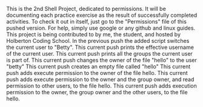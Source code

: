 This is the 2nd Shell Project, dedicated to permissions.
It will be documenting each practice exercise as the result of successfully completed activities.
To check it out in itself, just go to the "Permissions" file of this pushed version. For help, simply use google or any github and linux guides.
This project is being contributed to by me, the student, and hosted by Holberton Coding School.
In the previous push the added script switches the current user to "Betty".
This current push prints the effective username of the current user.
This current push prints all the groups the current user is part of.
This current push changes the owner of the file "hello" to the user "betty"
This current push creates an empty file called "hello"
This current push adds execute permission to the owner of the file  hello.
This current push adds execute permission to the owner and the group owner, and read permission to other users, to the file hello.
This current push adds execution permission to the owner, the group owner and the other users, to the file hello.

